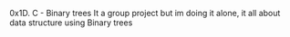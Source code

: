 0x1D. C - Binary trees
It a group project but im doing it alone, it all about data structure using Binary trees
